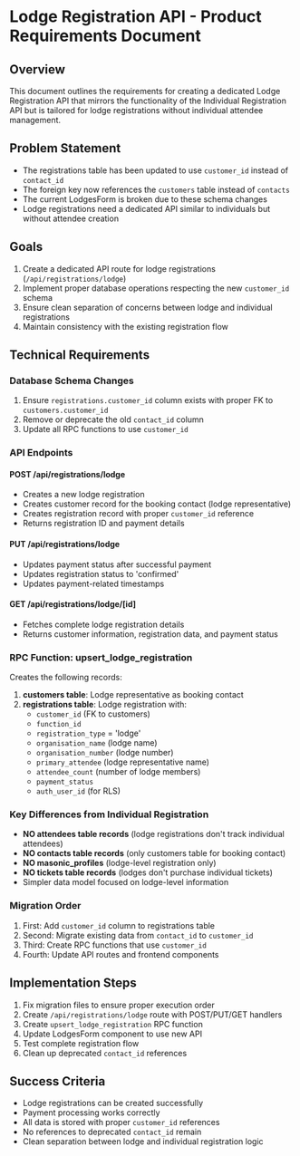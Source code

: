 # Lodge Registration API - Product Requirements Document

## Overview
This document outlines the requirements for creating a dedicated Lodge Registration API that mirrors the functionality of the Individual Registration API but is tailored for lodge registrations without individual attendee management.

## Problem Statement
- The registrations table has been updated to use `customer_id` instead of `contact_id`
- The foreign key now references the `customers` table instead of `contacts`
- The current LodgesForm is broken due to these schema changes
- Lodge registrations need a dedicated API similar to individuals but without attendee creation

## Goals
1. Create a dedicated API route for lodge registrations (`/api/registrations/lodge`)
2. Implement proper database operations respecting the new `customer_id` schema
3. Ensure clean separation of concerns between lodge and individual registrations
4. Maintain consistency with the existing registration flow

## Technical Requirements

### Database Schema Changes
1. Ensure `registrations.customer_id` column exists with proper FK to `customers.customer_id`
2. Remove or deprecate the old `contact_id` column
3. Update all RPC functions to use `customer_id`

### API Endpoints
#### POST /api/registrations/lodge
- Creates a new lodge registration
- Creates customer record for the booking contact (lodge representative)
- Creates registration record with proper `customer_id` reference
- Returns registration ID and payment details

#### PUT /api/registrations/lodge
- Updates payment status after successful payment
- Updates registration status to 'confirmed'
- Updates payment-related timestamps

#### GET /api/registrations/lodge/[id]
- Fetches complete lodge registration details
- Returns customer information, registration data, and payment status

### RPC Function: upsert_lodge_registration
Creates the following records:
1. **customers table**: Lodge representative as booking contact
2. **registrations table**: Lodge registration with:
   - `customer_id` (FK to customers)
   - `function_id`
   - `registration_type` = 'lodge'
   - `organisation_name` (lodge name)
   - `organisation_number` (lodge number)
   - `primary_attendee` (lodge representative name)
   - `attendee_count` (number of lodge members)
   - `payment_status`
   - `auth_user_id` (for RLS)

### Key Differences from Individual Registration
- **NO attendees table records** (lodge registrations don't track individual attendees)
- **NO contacts table records** (only customers table for booking contact)
- **NO masonic_profiles** (lodge-level registration only)
- **NO tickets table records** (lodges don't purchase individual tickets)
- Simpler data model focused on lodge-level information

### Migration Order
1. First: Add `customer_id` column to registrations table
2. Second: Migrate existing data from `contact_id` to `customer_id`
3. Third: Create RPC functions that use `customer_id`
4. Fourth: Update API routes and frontend components

## Implementation Steps
1. Fix migration files to ensure proper execution order
2. Create `/api/registrations/lodge` route with POST/PUT/GET handlers
3. Create `upsert_lodge_registration` RPC function
4. Update LodgesForm component to use new API
5. Test complete registration flow
6. Clean up deprecated `contact_id` references

## Success Criteria
- Lodge registrations can be created successfully
- Payment processing works correctly
- All data is stored with proper `customer_id` references
- No references to deprecated `contact_id` remain
- Clean separation between lodge and individual registration logic